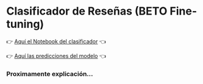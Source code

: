 # Clasificador de Reseñas (BETO Fine-tuning)

👉 [Aquí el Notebook del clasificador](Clasificador_de_resenas(BETO).ipynb) 👈

👉 [ Aquí las predicciones del modelo](resultados.txt) 👈

### Proximamente explicación...